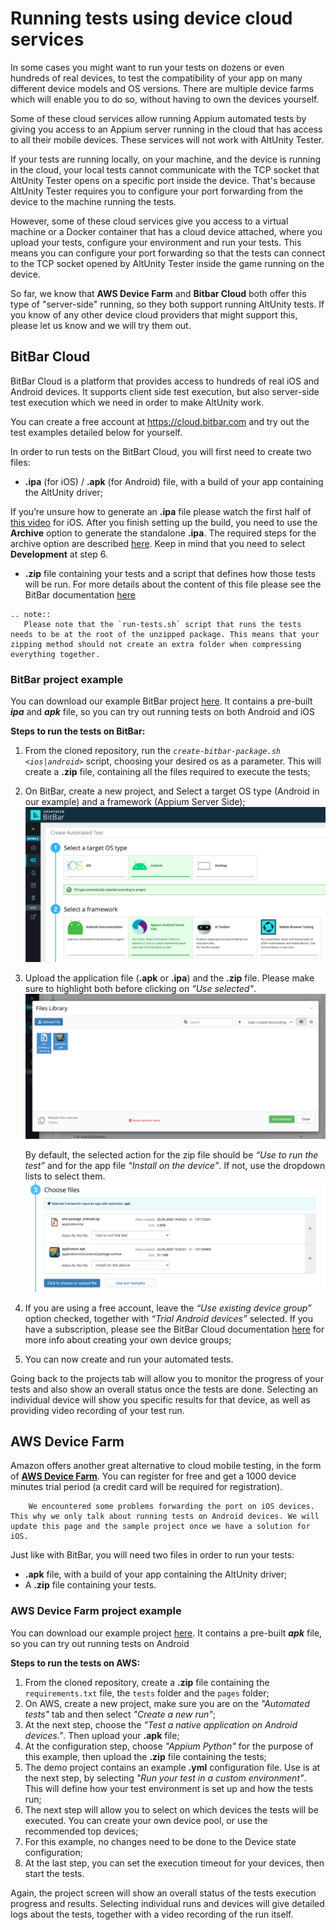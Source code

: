 # Running tests using device cloud services

In some cases you might want to run your tests on dozens or even hundreds of real devices, to test the compatibility of your app on many different device models and OS versions. There are multiple device farms which will enable you to do so, without having to own the devices yourself.

Some of these cloud services allow running Appium automated tests by giving you access to an Appium server running in the cloud that has access to all their mobile devices. These services will not work with AltUnity Tester. 

If your tests are running locally, on your machine, and the device is running in the cloud, your local tests cannot communicate with the TCP socket that AltUnity Tester opens on a specific port inside the device. That's because AltUnity Tester requires you to configure your port forwarding from the device to the machine running the tests.  

However, some of these cloud services give you access to a virtual machine or a Docker container that has a cloud device attached, where you upload your tests, configure your environment and run your tests. This means you can configure your port forwarding so that the tests can connect to the TCP socket opened by AltUnity Tester inside the game running on the device.

So far, we know that **AWS Device Farm** and **Bitbar Cloud** both offer this type of "server-side" running, so they both support running AltUnity tests. If you know of any other device cloud providers that might support this, please let us know and we will try them out. 

## BitBar Cloud

BitBar Cloud is a platform that provides access to hundreds of real iOS and Android devices. It supports client side test execution, but also server-side test execution which we need in order to make AltUnity work.

You can create a free account at <https://cloud.bitbar.com> and try out the test examples detailed below for yourself.

In order to run tests on the BitBart Cloud, you will first need to create two files: 

* **.ipa** (for iOS) / **.apk** (for Android) file, with a build of your app containing the AltUnity driver; 

If you’re unsure how to generate an **.ipa** file please watch the first half of [this video](https://www.youtube.com/embed/rCwWhEeivjY?start=0&end=199) for iOS.
After you finish setting up the build, you need to use the **Archive** option to generate the standalone **.ipa**. The required steps for the archive option are described [here](https://wiki.saucelabs.com/display/DOCS/Creating+an+ipa+File#CreatinganipaFile-Buildingan.ipaFile). Keep in mind that you need to select **Development** at step 6.


* **.zip** file containing your tests and a script that defines how those tests will be run. 
For more details about the content of this file please see the BitBar documentation [here](https://docs.bitbar.com/testing/scripted-run/)

```eval_rst
.. note::
   Please note that the `run-tests.sh` script that runs the tests needs to be at the root of the unzipped package. This means that your zipping method should not create an extra folder when compressing everything together.
```

### BitBar project example

You can download our example BitBar project [here](https://gitlab.com/altom/altunity/examples/alttrashcat-tests-python-bitbar).
It contains a pre-built ***ipa*** and ***apk*** file, so you can try out running tests on both Android and iOS

**Steps to run the tests on BitBar:**
1. From the cloned repository, run the *`create-bitbar-package.sh <ios|android>`* script, choosing your desired os as a parameter. This will create a **.zip** file, containing all the files required to execute the tests;

2. On BitBar, create a new project, and Select a target OS type (Android in our example) and a framework (Appium Server Side); 
![Step1](../_static/images/BitBar/Step1.png)  

3. Upload the application file (**.apk** or **.ipa**) and the **.zip** file. Please make sure to highlight both before clicking on *"Use selected"*. 
![Step2.1](../_static/images/BitBar/Step2.1.png)  


    By default, the selected action for the zip file should be *“Use to run the test”* and for the app file *“Install on the device”*. If not, use the dropdown lists to select them. 
    ![Step2.2](../_static/images/BitBar/Step2.2.png)  

4. If you are using a free account, leave the *“Use existing device group”* option checked, together with *“Trial Android devices”* selected. If you have a subscription, please see the BitBar Cloud documentation [here](https://docs.bitbar.com/testing/user-manuals/device-groups) for more info about creating your own device groups;  

5. You can now create and run your automated tests.


Going back to the projects tab will allow you to monitor the progress of your tests and also show an overall status once the tests are done. Selecting an individual device will show you specific results for that device, as well as providing video recording of your test run.



## AWS Device Farm

Amazon offers another great alternative to cloud mobile testing, in the form of [**AWS Device Farm**](https://docs.aws.amazon.com/devicefarm/index.html). You can register for free and get a 1000 device minutes trial period (a credit card will be required for registration).

``` note::
    We encountered some problems forwarding the port on iOS devices. This why we only talk about running tests on Android devices. We will update this page and the sample project once we have a solution for iOS.
```


Just like with BitBar, you will need two files in order to run your tests:

* **.apk** file, with a build of your app containing the AltUnity driver; 
* A **.zip** file containing your tests.

### AWS Device Farm project example

You can download our example project [here](https://gitlab.com/altom/altunity/examples/alttrashcat-tests-python-aws).
It contains a pre-built ***apk*** file, so you can try out running tests on Android

**Steps to run the tests on AWS:**
1. From the cloned repository, create a **.zip** file containing the `requirements.txt` file, the `tests` folder and the `pages` folder;
2. On AWS, create a new project, make sure you are on the *"Automated tests"* tab and then select *"Create a new run"*;
3. At the next step, choose the *"Test a native application on Android devices."*. Then upload your **.apk** file;
4. At the configuration step, choose *"Appium Python"* for the purpose of this example, then upload the **.zip** file containing the tests;
5. The demo project contains an example **.yml** configuration file. Use is at the next step, by selecting *"Run your test in a custom environment"*. This will define how your test environment is set up and how the tests run;
6. The next step will allow you to select on which devices the tests will be executed. You can create your own device pool, or use the recommended top devices;
7. For this example, no changes need to be done to the Device state configuration;
8. At the last step, you can set the execution timeout for your devices, then start the tests.


Again, the project screen will show an overall status of the tests execution progress and results. Selecting individual runs and devices will give detailed logs about the tests, together with a video recording of the run itself.